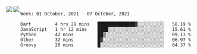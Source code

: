 <a href="https://github.com/anuraghazra/github-readme-stats">
  <img align="left" src="https://github-readme-stats.vercel.app/api?username=Tanesan&count_private=true&show_icons=true" />
</a>
<a href="https://github.com/anuraghazra/github-readme-stats">
  <img align="left" src="https://github-readme-stats.vercel.app/api/top-langs/?username=Tanesan" />
</a>

<!--START_SECTION:waka-->
```text
Week: 01 October, 2021 - 07 October, 2021

Dart         4 hrs 29 mins   ██████████████▓░░░░░░░░░░   58.19 % 
JavaScript   1 hr 12 mins    ████░░░░░░░░░░░░░░░░░░░░░   15.61 % 
Python       42 mins         ██▒░░░░░░░░░░░░░░░░░░░░░░   09.13 % 
Other        32 mins         █▓░░░░░░░░░░░░░░░░░░░░░░░   06.97 % 
Groovy       20 mins         █░░░░░░░░░░░░░░░░░░░░░░░░   04.37 % 
```
<!--END_SECTION:waka-->
